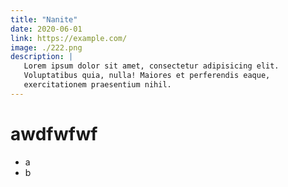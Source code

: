 ```yaml
---
title: "Nanite"
date: 2020-06-01
link: https://example.com/
image: ./222.png
description: |
   Lorem ipsum dolor sit amet, consectetur adipisicing elit.
   Voluptatibus quia, nulla! Maiores et perferendis eaque,
   exercitationem praesentium nihil.
---
```

# awdfwfwf
- a
- b
